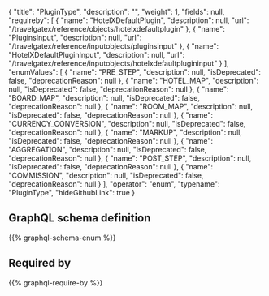 {
  "title": "PluginType",
  "description": "",
  "weight": 1,
  "fields": null,
  "requireby": [
    {
      "name": "HotelXDefaultPlugin",
      "description": null,
      "url": "/travelgatex/reference/objects/hotelxdefaultplugin"
    },
    {
      "name": "PluginsInput",
      "description": null,
      "url": "/travelgatex/reference/inputobjects/pluginsinput"
    },
    {
      "name": "HotelXDefaultPluginInput",
      "description": null,
      "url": "/travelgatex/reference/inputobjects/hotelxdefaultplugininput"
    }
  ],
  "enumValues": [
    {
      "name": "PRE_STEP",
      "description": null,
      "isDeprecated": false,
      "deprecationReason": null
    },
    {
      "name": "HOTEL_MAP",
      "description": null,
      "isDeprecated": false,
      "deprecationReason": null
    },
    {
      "name": "BOARD_MAP",
      "description": null,
      "isDeprecated": false,
      "deprecationReason": null
    },
    {
      "name": "ROOM_MAP",
      "description": null,
      "isDeprecated": false,
      "deprecationReason": null
    },
    {
      "name": "CURRENCY_CONVERSION",
      "description": null,
      "isDeprecated": false,
      "deprecationReason": null
    },
    {
      "name": "MARKUP",
      "description": null,
      "isDeprecated": false,
      "deprecationReason": null
    },
    {
      "name": "AGGREGATION",
      "description": null,
      "isDeprecated": false,
      "deprecationReason": null
    },
    {
      "name": "POST_STEP",
      "description": null,
      "isDeprecated": false,
      "deprecationReason": null
    },
    {
      "name": "COMMISSION",
      "description": null,
      "isDeprecated": false,
      "deprecationReason": null
    }
  ],
  "operator": "enum",
  "typename": "PluginType",
  "hideGithubLink": true
}
## GraphQL schema definition

{{% graphql-schema-enum %}}

## Required by

{{% graphql-require-by %}}
